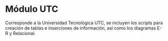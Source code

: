 # Módulo UTC
Corresponde a la Universidad Tecnológica UTC, se incluyen los scripts para creación de tablas e inserciones de información, así como los diagramas E-R y Relacional.
